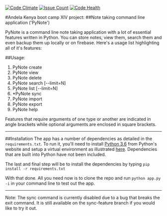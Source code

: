[![Code Climate](https://codeclimate.com/github/LarryWachira/bc-14-note-taking-application/badges/gpa.svg)](https://codeclimate.com/github/LarryWachira/bc-14-note-taking-application)
[![Issue Count](https://codeclimate.com/github/LarryWachira/bc-14-note-taking-application/badges/issue_count.svg)](https://codeclimate.com/github/LarryWachira/bc-14-note-taking-application)
[![Code Health](https://landscape.io/github/LarryWachira/bc-14-note-taking-application/master/landscape.svg?style=flat)](https://landscape.io/github/LarryWachira/bc-14-note-taking-application/master)

#Andela Kenya boot camp XIV project:
##Note taking command line application ('PyNote')

PyNote is a command line note taking application with a lot of essential features written in Python.
You can store notes, view them, search them and even backup them up locally or on firebase.
Here's a usage list highlighting all of it's features:

##Usage:
1. PyNote create
2. PyNote view
3. PyNote delete
4. PyNote search [--limit=N]
5. PyNote list [--limit=N]
6. *PyNote sync
7. PyNote import
8. PyNote export
9. PyNote help

Features that require arguments of one type or another are indicated in angle brackets while optional arguments
are enclosed in square brackets.

--------------------------------------------------------

##Installation
The app has a number of dependencies as detailed in the `requirements.txt`. To run it, you'll need to install [Python 3.6](http://python.org) from Python's website and setup a virtual environment as illustrated [here](http://docs.python-guide.org/en/latest/dev/virtualenvs/). Dependencies that are built into Python have not been included.

The last and final step will be to install the dependencies by typing `pip install -r requirements.txt`

With that done. All you need now is to clone the repo and run `python app.py -i` in your command line to test out the app.

--------------------------------------------------------

Note: The sync command is currently disabled due to a bug that breaks the exit command. It is still available on the sync-feature branch if you would like to try it out.
